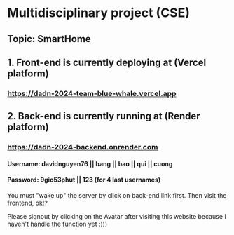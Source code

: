    # Multidisciplinary project (CSE)
   ## Topic: SmartHome
   ## 1. Front-end is currently deploying at (Vercel platform)
   ### https://dadn-2024-team-blue-whale.vercel.app
   ## 2. Back-end is currently running at (Render platform)
   ### https://dadn-2024-backend.onrender.com
   #### Username: davidnguyen76 || bang || bao || qui || cuong
   #### Password: 9gio53phut || 123 (for 4 last usernames)

   You must "wake up" the server by click on back-end link first. Then visit the frontend, ok!?
   
   Please signout by clicking on the Avatar after visiting this website because I haven't handle the function yet :)))

   
   
   
